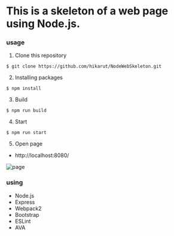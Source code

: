 # This is a skeleton of a web page using Node.js.

### usage
1. Clone this repository
```
$ git clone https://github.com/hikarut/NodeWebSkeleton.git
```
2. Installing packages
```
$ npm install
```
3. Build
```
$ npm run build
```
4. Start
```
$ npm run start
```
5. Open page
 * http://localhost:8080/

![page](https://qiita-image-store.s3.amazonaws.com/0/110485/fd72e606-b547-44fd-5891-0c3af68f71ae.png)

### using
* Node.js
* Express
* Webpack2
* Bootstrap
* ESLint
* AVA

